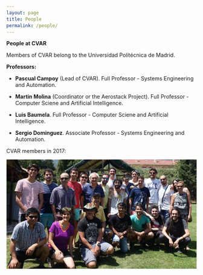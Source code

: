 ```yaml
---
layout: page
title: People
permalink: /people/
---
```


**People at CVAR**

Members of CVAR belong to the Universidad Politécnica de Madrid.

**Professors:**

- **Pascual Campoy** (Lead of CVAR). Full Professor - Systems Engineering and Automation.


- **Martin Molina** (Coordinator or the Aerostack Project). Full Professor - Computer Sciene and Artificial Intelligence.


- **Luis Baumela**. Full Professor - Computer Sciene and Artificial Intelligence.


- **Sergio Dominguez**. Associate Professor - Systems Engineering and Automation.


CVAR members in 2017:

<a href="https://github.com/cvar-upm/cvar-upm.github.io/raw/main/assets/photoGroup2017.png">
       <img src="https://github.com/cvar-upm/cvar-upm.github.io/raw/main/assets/photoGroup2017.png" width=600>
   </a>
